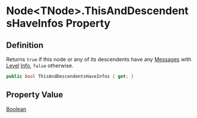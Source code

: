 # Node&lt;TNode&gt;.ThisAndDescendentsHaveInfos Property
## Definition

Returns `true` if this node or any of its descendents have any [Messages](MrKWatkins.Ast.Message.md) with [Level](MrKWatkins.Ast.Message.Level.md) [Info](MrKWatkins.Ast.MessageLevel.Info.md), `false` otherwise.

```c#
public bool ThisAndDescendentsHaveInfos { get; }
```

## Property Value

[Boolean](https://learn.microsoft.com/en-gb/dotnet/api/System.Boolean)
